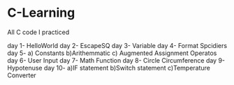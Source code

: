# C-Learning
All C code I practiced

day 1- HelloWorld
day 2- EscapeSQ
day 3- Variable
day 4- Format Spcidiers
day 5- a) Constants 
       b)Arithemmatic
       c) Augmented Assignment Operatos
day 6- User Input
day 7- Math Function
day 8- Circle Circumference
day 9- Hypotenuse
day 10- a)IF statement
        b)Switch statement
        c)Temperature Converter
